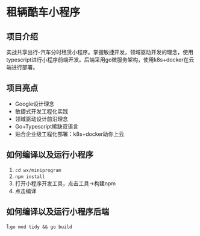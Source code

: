 # 租辆酷车小程序  

## 项目介绍  
实战共享出行-汽车分时租赁小程序。掌握敏捷开发，领域驱动开发的理念，使用typescript进行小程序前端开发。后端采用go微服务架构，使用k8s+docker在云端进行部署。  

## 项目亮点  
* Google设计理念  
* 敏捷式开发工程化实践  
* 领域驱动设计前沿理念  
* Go+Typescript稀缺双语言  
* 贴合企业级工程化部署：k8s+docker助你上云  

## 如何编译以及运行小程序  
1. `cd wx/miniprogram`  
2. `npm install`  
3. 打开小程序开发工具，点击工具->构建npm  
4. 点击编译  

## 如何编译以及运行小程序后端  
1.`go mod tidy && go build`  
